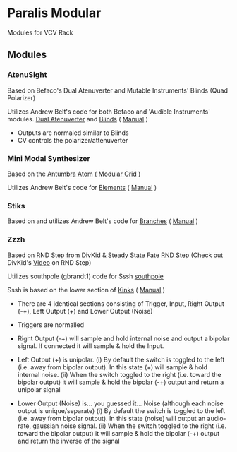 # Paralis Modular

Modules for VCV Rack

## Modules

### AtenuSight
Based on Befaco's Dual Atenuverter and Mutable Instruments' Blinds (Quad Polarizer)

Utilizes Andrew Belt's code for both Befaco and 'Audible Instruments' modules.
[Dual Atenuverter](https://www.befaco.org/dual-atenuverter/) and
[Blinds](https://mutable-instruments.net/modules/blinds) ( [Manual](https://mutable-instruments.net/modules/blinds/manual/) )

- Outputs are normaled similar to Blinds
- CV controls the polarizer/attenuverter

### Mini Modal Synthesizer
Based on the [Antumbra Atom](https://www.antumbra.eu/redesign/atom) ( [Modular Grid](https://www.modulargrid.net/e/antumbra-atom) )

Utilizes Andrew Belt's code for [Elements](https://mutable-instruments.net/modules/elements) ( [Manual](https://mutable-instruments.net/modules/elements/manual/) )

### Stiks
Based on and utilizes Andrew Belt's code for [Branches](https://mutable-instruments.net/modules/branches) ( [Manual](https://mutable-instruments.net/modules/branches/manual/) )


### Zzzh
Based on RND Step from DivKid & Steady State Fate [RND Step](https://divkidvideo.com/rnd-step-the-third-divkid-eurorack-module/) (Check out DivKid's [Video](https://www.youtube.com/watch?v=hlcXvCN80jU) on RND Step)

Utilizes southpole (gbrandt1) code for Sssh [southpole](https://github.com/gbrandt1/southpole-vcvrack)

Sssh is based  on the lower section of [Kinks](https://mutable-instruments.net/modules/kinks) ( [Manual](https://mutable-instruments.net/modules/kinks/manual/) )

- There are 4 identical sections consisting of Trigger, Input, Right Output (-+), Left Output (+) and Lower Output (Noise)

- Triggers are normalled

- Right Output (-+) will sample and hold internal noise and output a bipolar signal. If connected it will sample & hold the Input.

- Left Output (+) is unipolar. 
  (i) By default the switch is toggled to the left (i.e. away from bipolar output). In this state (+) will sample & hold internal noise.
  (ii) When the switch toggled to the right (i.e. toward the bipolar output) it will sample & hold the bipolar (-+) output and return a unipolar signal

- Lower Output (Noise) is... you guessed it... Noise (although each noise output is unique/separate)
  (i) By default the switch is toggled to the left (i.e. away from bipolar output). In this state (noise) will output an audio-rate, gaussian noise signal.
  (ii) When the switch toggled to the right (i.e. toward the bipolar output) it will sample & hold the bipolar (-+) output and return the inverse of the signal

